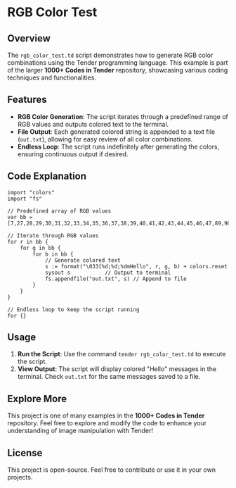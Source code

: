 # RGB Color Test

## Overview

The `rgb_color_test.td` script demonstrates how to generate RGB color combinations using the Tender programming language. This example is part of the larger **1000+ Codes in Tender** repository, showcasing various coding techniques and functionalities.

## Features

- **RGB Color Generation**: The script iterates through a predefined range of RGB values and outputs colored text to the terminal.
- **File Output**: Each generated colored string is appended to a text file (`out.txt`), allowing for easy review of all color combinations.
- **Endless Loop**: The script runs indefinitely after generating the colors, ensuring continuous output if desired.

## Code Explanation

```tender
import "colors"
import "fs"

// Predefined array of RGB values
var bb = [7,27,28,29,30,31,32,33,34,35,36,37,38,39,40,41,42,43,44,45,46,47,89,90,91,92,93,94,95,96,97,98,99,100,101,102,103,104,105,106,107]

// Iterate through RGB values
for r in bb {
	for g in bb {
		for b in bb {	
			// Generate colored text
			s := format("\033[%d;%d;%dmHello", r, g, b) + colors.reset
			sysout s           // Output to terminal
			fs.appendfile("out.txt", s) // Append to file
		}
	}
}

// Endless loop to keep the script running
for {}
```

## Usage

1. **Run the Script**: Use the command `tender rgb_color_test.td` to execute the script.
2. **View Output**: The script will display colored "Hello" messages in the terminal. Check `out.txt` for the same messages saved to a file.

## Explore More

This project is one of many examples in the **1000+ Codes in Tender** repository. Feel free to explore and modify the code to enhance your understanding of image manipulation with Tender!

## License

This project is open-source. Feel free to contribute or use it in your own projects.
